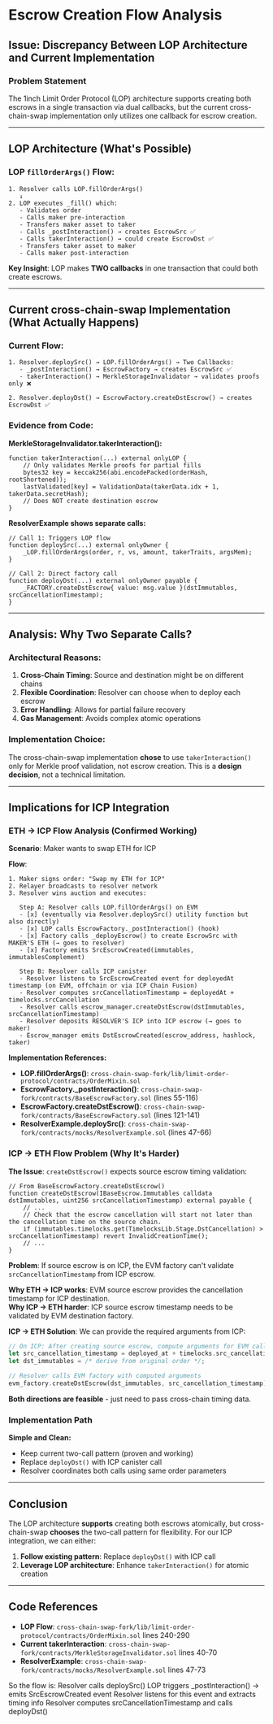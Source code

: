 # Escrow Creation Flow Analysis

## Issue: Discrepancy Between LOP Architecture and Current Implementation

### Problem Statement

The 1inch Limit Order Protocol (LOP) architecture supports creating both escrows in a single transaction via dual callbacks, but the current cross-chain-swap implementation only utilizes one callback for escrow creation.

---

## LOP Architecture (What's Possible)

### **LOP `fillOrderArgs()` Flow:**

```
1. Resolver calls LOP.fillOrderArgs()
   ↓
2. LOP executes _fill() which:
   - Validates order
   - Calls maker pre-interaction
   - Transfers maker asset to taker
   - Calls _postInteraction() → creates EscrowSrc ✅
   - Calls takerInteraction() → could create EscrowDst ✅
   - Transfers taker asset to maker
   - Calls maker post-interaction
```

**Key Insight**: LOP makes **TWO callbacks** in one transaction that could both create escrows.

---

## Current cross-chain-swap Implementation (What Actually Happens)

### **Current Flow:**

```
1. Resolver.deploySrc() → LOP.fillOrderArgs() → Two Callbacks:
   - _postInteraction() → EscrowFactory → creates EscrowSrc ✅
   - takerInteraction() → MerkleStorageInvalidator → validates proofs only ❌

2. Resolver.deployDst() → EscrowFactory.createDstEscrow() → creates EscrowDst ✅
```

### **Evidence from Code:**

**MerkleStorageInvalidator.takerInteraction():**

```solidity
function takerInteraction(...) external onlyLOP {
    // Only validates Merkle proofs for partial fills
    bytes32 key = keccak256(abi.encodePacked(orderHash, rootShortened));
    lastValidated[key] = ValidationData(takerData.idx + 1, takerData.secretHash);
    // Does NOT create destination escrow
}
```

**ResolverExample shows separate calls:**

```solidity
// Call 1: Triggers LOP flow
function deploySrc(...) external onlyOwner {
    _LOP.fillOrderArgs(order, r, vs, amount, takerTraits, argsMem);
}

// Call 2: Direct factory call
function deployDst(...) external onlyOwner payable {
    _FACTORY.createDstEscrow{ value: msg.value }(dstImmutables, srcCancellationTimestamp);
}
```

---

## Analysis: Why Two Separate Calls?

### **Architectural Reasons:**

1. **Cross-Chain Timing**: Source and destination might be on different chains
2. **Flexible Coordination**: Resolver can choose when to deploy each escrow
3. **Error Handling**: Allows for partial failure recovery
4. **Gas Management**: Avoids complex atomic operations

### **Implementation Choice:**

The cross-chain-swap implementation **chose** to use `takerInteraction()` only for Merkle proof validation, not escrow creation. This is a **design decision**, not a technical limitation.

---

## Implications for ICP Integration

### **ETH → ICP Flow Analysis (Confirmed Working)**

**Scenario**: Maker wants to swap ETH for ICP

**Flow**:

```
1. Maker signs order: "Swap my ETH for ICP"
2. Relayer broadcasts to resolver network
3. Resolver wins auction and executes:

   Step A: Resolver calls LOP.fillOrderArgs() on EVM
   - [x] (eventually via Resolver.deploySrc() utility function but also directly)
   - [x] LOP calls EscrowFactory._postInteraction() (hook)
   - [x] Factory calls _deployEscrow() to create EscrowSrc with MAKER'S ETH (→ goes to resolver)
   - [x] Factory emits SrcEscrowCreated(immutables, immutablesComplement)

   Step B: Resolver calls ICP canister
   - Resolver listens to SrcEscrowCreated event for deployedAt timestamp (on EVM, offchain or via ICP Chain Fusion)
   - Resolver computes srcCancellationTimestamp = deployedAt + timelocks.srcCancellation
   - Resolver calls escrow_manager.createDstEscrow(dstImmutables, srcCancellationTimestamp)
   - Resolver deposits RESOLVER'S ICP into ICP escrow (→ goes to maker)
   - Escrow_manager emits DstEscrowCreated(escrow_address, hashlock, taker)
```

**Implementation References:**

- **LOP.fillOrderArgs()**: `cross-chain-swap-fork/lib/limit-order-protocol/contracts/OrderMixin.sol`
- **EscrowFactory.\_postInteraction()**: `cross-chain-swap-fork/contracts/BaseEscrowFactory.sol` (lines 55-116)
- **EscrowFactory.createDstEscrow()**: `cross-chain-swap-fork/contracts/BaseEscrowFactory.sol` (lines 121-141)
- **ResolverExample.deploySrc()**: `cross-chain-swap-fork/contracts/mocks/ResolverExample.sol` (lines 47-66)

### **ICP → ETH Flow Problem (Why It's Harder)**

**The Issue**: `createDstEscrow()` expects source escrow timing validation:

```solidity
// From BaseEscrowFactory.createDstEscrow()
function createDstEscrow(IBaseEscrow.Immutables calldata dstImmutables, uint256 srcCancellationTimestamp) external payable {
    // ...
    // Check that the escrow cancellation will start not later than the cancellation time on the source chain.
    if (immutables.timelocks.get(TimelocksLib.Stage.DstCancellation) > srcCancellationTimestamp) revert InvalidCreationTime();
    // ...
}
```

**Problem**: If source escrow is on ICP, the EVM factory can't validate `srcCancellationTimestamp` from ICP escrow.

**Why ETH → ICP works**: EVM source escrow provides the cancellation timestamp for ICP destination.  
**Why ICP → ETH harder**: ICP source escrow timestamp needs to be validated by EVM destination factory.

**ICP → ETH Solution**: We can provide the required arguments from ICP:

```rust
// On ICP: After creating source escrow, compute arguments for EVM call
let src_cancellation_timestamp = deployed_at + timelocks.src_cancellation_duration;
let dst_immutables = /* derive from original order */;

// Resolver calls EVM factory with computed arguments
evm_factory.createDstEscrow(dst_immutables, src_cancellation_timestamp);
```

**Both directions are feasible** - just need to pass cross-chain timing data.

### **Implementation Path**

**Simple and Clean:**

- Keep current two-call pattern (proven and working)
- Replace `deployDst()` with ICP canister call
- Resolver coordinates both calls using same order parameters

---

## Conclusion

The LOP architecture **supports** creating both escrows atomically, but cross-chain-swap **chooses** the two-call pattern for flexibility. For our ICP integration, we can either:

1. **Follow existing pattern**: Replace `deployDst()` with ICP call
2. **Leverage LOP architecture**: Enhance `takerInteraction()` for atomic creation

---

## Code References

- **LOP Flow**: `cross-chain-swap-fork/lib/limit-order-protocol/contracts/OrderMixin.sol` lines 240-290
- **Current takerInteraction**: `cross-chain-swap-fork/contracts/MerkleStorageInvalidator.sol` lines 40-70
- **ResolverExample**: `cross-chain-swap-fork/contracts/mocks/ResolverExample.sol` lines 47-73

So the flow is:
Resolver calls deploySrc()
LOP triggers \_postInteraction() → emits SrcEscrowCreated event
Resolver listens for this event and extracts timing info
Resolver computes srcCancellationTimestamp and calls deployDst()
